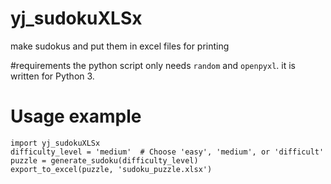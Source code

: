# yj_sudokuXLSx
make sudokus and put them in excel files for printing

#requirements
the python script only needs `random` and `openpyxl`. it is written for Python 3.

# Usage example
```
import yj_sudokuXLSx
difficulty_level = 'medium'  # Choose 'easy', 'medium', or 'difficult'
puzzle = generate_sudoku(difficulty_level)
export_to_excel(puzzle, 'sudoku_puzzle.xlsx')
```
